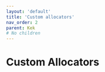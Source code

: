 ```yaml
---
layout: 'default'
title: 'Custom allocators'
nav_order: 2
parent: Kek
# No children
---
```


# Custom Allocators
